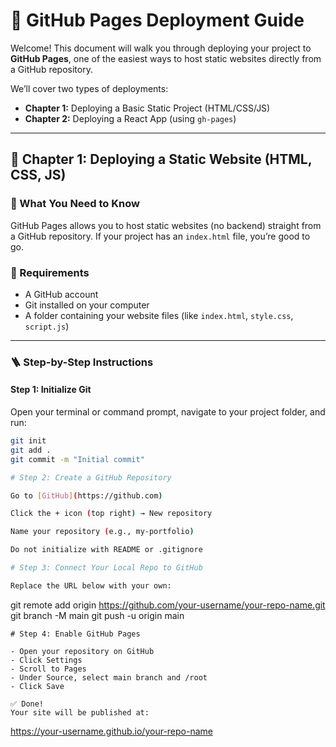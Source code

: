 # 📘 GitHub Pages Deployment Guide

Welcome! This document will walk you through deploying your project to **GitHub Pages**, one of the easiest ways to host static websites directly from a GitHub repository.

We’ll cover two types of deployments:

- **Chapter 1:** Deploying a Basic Static Project (HTML/CSS/JS)
- **Chapter 2:** Deploying a React App (using `gh-pages`)

---

## 📖 Chapter 1: Deploying a Static Website (HTML, CSS, JS)

### 🧠 What You Need to Know
GitHub Pages allows you to host static websites (no backend) straight from a GitHub repository. If your project has an `index.html` file, you’re good to go.

### 🔧 Requirements
- A GitHub account
- Git installed on your computer
- A folder containing your website files (like `index.html`, `style.css`, `script.js`)

---

### 🪜 Step-by-Step Instructions

#### Step 1: Initialize Git
Open your terminal or command prompt, navigate to your project folder, and run:
```bash
git init
git add .
git commit -m "Initial commit"

# Step 2: Create a GitHub Repository

Go to [GitHub](https://github.com)

Click the + icon (top right) → New repository

Name your repository (e.g., my-portfolio)

Do not initialize with README or .gitignore

# Step 3: Connect Your Local Repo to GitHub

Replace the URL below with your own:
```
git remote add origin https://github.com/your-username/your-repo-name.git
git branch -M main
git push -u origin main
```
# Step 4: Enable GitHub Pages

- Open your repository on GitHub
- Click Settings
- Scroll to Pages
- Under Source, select main branch and /root
- Click Save

✅ Done!
Your site will be published at:
```
https://your-username.github.io/your-repo-name
```